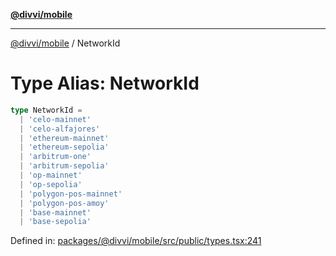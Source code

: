 [**@divvi/mobile**](../README.md)

---

[@divvi/mobile](../README.md) / NetworkId

# Type Alias: NetworkId

```ts
type NetworkId =
  | 'celo-mainnet'
  | 'celo-alfajores'
  | 'ethereum-mainnet'
  | 'ethereum-sepolia'
  | 'arbitrum-one'
  | 'arbitrum-sepolia'
  | 'op-mainnet'
  | 'op-sepolia'
  | 'polygon-pos-mainnet'
  | 'polygon-pos-amoy'
  | 'base-mainnet'
  | 'base-sepolia'
```

Defined in: [packages/@divvi/mobile/src/public/types.tsx:241](https://github.com/divvi-xyz/divvi-mobile/blob/main/packages/@divvi/mobile/src/public/types.tsx#L241)
